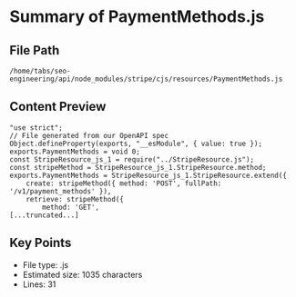 # Summary of PaymentMethods.js
  
## File Path
`/home/tabs/seo-engineering/api/node_modules/stripe/cjs/resources/PaymentMethods.js`

## Content Preview
```
"use strict";
// File generated from our OpenAPI spec
Object.defineProperty(exports, "__esModule", { value: true });
exports.PaymentMethods = void 0;
const StripeResource_js_1 = require("../StripeResource.js");
const stripeMethod = StripeResource_js_1.StripeResource.method;
exports.PaymentMethods = StripeResource_js_1.StripeResource.extend({
    create: stripeMethod({ method: 'POST', fullPath: '/v1/payment_methods' }),
    retrieve: stripeMethod({
        method: 'GET',
[...truncated...]
```

## Key Points
- File type: .js
- Estimated size: 1035 characters
- Lines: 31
